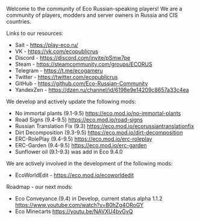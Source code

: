 Welcome to the community of Eco Russian-speaking players!
We are a community of players, modders and server owners in Russia and CIS countries.

Links to our resources:
- Sait - https://play-eco.ru/
- VK - https://vk.com/ecopublicrus
- Discord - https://discord.com/invite/pSmw7pe
- Steam - https://steamcommunity.com/groups/ECORUS
- Telegram - https://t.me/ecogameru
- Twitter - https://twitter.com/ecopublicrus
- GitHub - https://github.com/Eco-Russian-Community
- YandexZen - https://dzen.ru/channel/id/6198e9e14209c8657a33c4ea

We develop and actively update the following mods:
- No immortal plants (9.1-9.5) https://eco.mod.io/no-immortal-plants
- Road Signs (9.4-9.5) https://eco.mod.io/road-signs
- Russian Translation Fix (9.3) https://eco.mod.io/ecorussiantranslationfix
- Dirt Decomposition (9.3-9.5) https://eco.mod.io/dirt-decomposition
- ERC-RolePlay (9.4-9.5) https://eco.mod.io/erc-roleplay
- ERC-Garden (9.4-9.5) https://eco.mod.io/erc-garden
- Sunflower oil (9.1-9.3) was add in Eco 9.4.0

We are actively involved in the development of the following mods:
- EcoWorldEdit - https://eco.mod.io/ecoworldedit

Roadmap - our next mods:
- Eco Conveyance (9.4) in Develop, current status alpha 1.1.2 https://www.youtube.com/watch?v=B0hZg4ORoGY
- Eco Minecarts https://youtu.be/NAVXU4bvGvQ 
